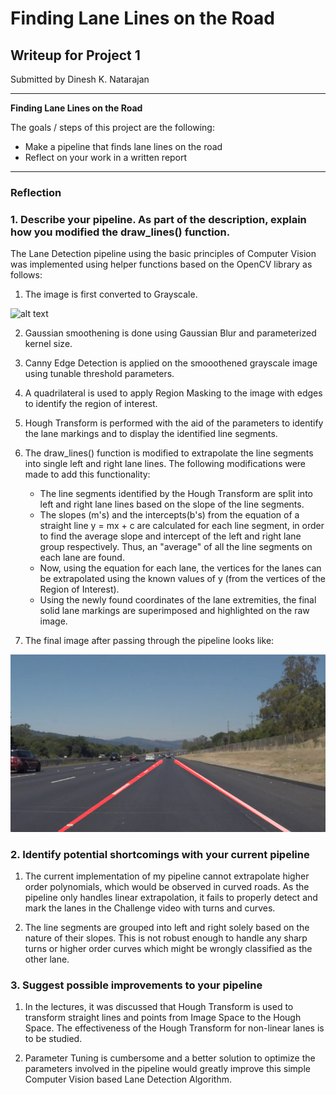 # **Finding Lane Lines on the Road** 

## Writeup for Project 1

Submitted by Dinesh K. Natarajan

---

**Finding Lane Lines on the Road**

The goals / steps of this project are the following:
* Make a pipeline that finds lane lines on the road
* Reflect on your work in a written report


[//]: # (Image References)

[image1]: ./examples/grayscale.jpg "Grayscale"
[image2]: ./test_images_output/solidWhiteRight.jpg 

---

### Reflection

### 1. Describe your pipeline. As part of the description, explain how you modified the draw_lines() function.

The Lane Detection pipeline using the basic principles of Computer Vision was implemented using helper functions based on the OpenCV library as follows: 

1. The image is first converted to Grayscale. 

![alt text][image1]


2. Gaussian smoothening is done using Gaussian Blur and parameterized kernel size.

3. Canny Edge Detection is applied on the smooothened grayscale image using tunable threshold parameters.

4. A quadrilateral is used to apply Region Masking to the image with edges to identify the region of interest.

5. Hough Transform is performed with the aid of the parameters to identify the lane markings and to display the identified line segments.

6. The draw_lines() function is modified to extrapolate the line segments into single left and right lane lines. The following modifications were made to add this functionality: 

   * The line segments identified by the Hough Transform are split into left and right lane lines based on the slope of the line segments. 
   * The slopes (m's) and the intercepts(b's) from the equation of a straight line y = mx + c are calculated for each line segment, in order to find the average slope and intercept of the left and right lane group respectively. Thus, an "average" of all the line segments on each lane are found. 
   * Now, using the equation for each lane, the vertices for the lanes can be extrapolated using the known values of y (from the vertices of the Region of Interest). 
   * Using the newly found coordinates of the lane extremities, the final solid lane markings are superimposed and highlighted on the raw image. 

7. The final image after passing through the pipeline looks like: 

![alt text][image2]



### 2. Identify potential shortcomings with your current pipeline

1. The current implementation of my pipeline cannot extrapolate higher order polynomials, which would be observed in curved roads. As the pipeline only handles linear extrapolation, it fails to properly detect and mark the lanes in the Challenge video with turns and curves. 

2. The line segments are grouped into left and right solely based on the nature of their slopes. This is not robust enough to handle any sharp turns or higher order curves which might be wrongly classified as the other lane. 


### 3. Suggest possible improvements to your pipeline

1. In the lectures, it was discussed that Hough Transform is used to transform straight lines and points from Image Space to the Hough Space. The effectiveness of the Hough Transform for non-linear lanes is to be studied.  

2. Parameter Tuning is cumbersome and a better solution to optimize the parameters involved in the pipeline would greatly improve this simple Computer Vision based Lane Detection Algorithm. 

